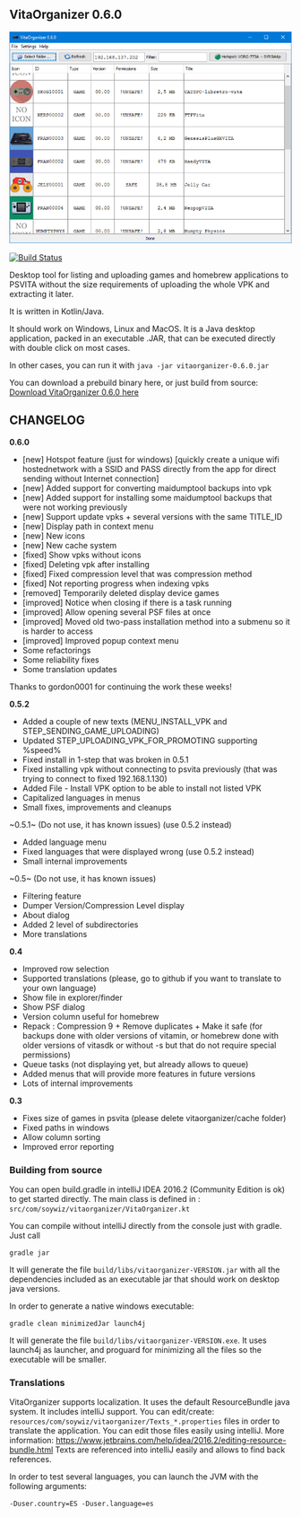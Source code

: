 ## VitaOrganizer 0.6.0

![](extra/screenshot-0.6.png)

[![Build Status](https://travis-ci.org/soywiz/vitaorganizer.svg?branch=master)](https://travis-ci.org/soywiz/vitaorganizer)

Desktop tool for listing and uploading games and homebrew applications to PSVITA without the size requirements
of uploading the whole VPK and extracting it later.

It is written in Kotlin/Java.

It should work on Windows, Linux and MacOS. It is a Java desktop application, packed in an executable .JAR, that
can be executed directly with double click on most cases.

In other cases, you can run it with `java -jar vitaorganizer-0.6.0.jar`

You can download a prebuild binary here, or just build from source:
[Download VitaOrganizer 0.6.0 here](https://github.com/soywiz/vitaorganizer/releases/tag/0.6.0)

## CHANGELOG

**0.6.0**

* [new] Hotspot feature (just for windows) [quickly create a unique wifi hostednetwork with a SSID and PASS directly from the app for direct sending without Internet connection]
* [new] Added support for converting maidumptool backups into vpk
* [new] Added support for installing some maidumptool backups that were not working previously
* [new] Support update vpks + several versions with the same TITLE_ID
* [new] Display path in context menu
* [new] New icons
* [new] New cache system
* [fixed] Show vpks without icons
* [fixed] Deleting vpk after installing
* [fixed] Fixed compression level that was compression method
* [fixed] Not reporting progress when indexing vpks
* [removed] Temporarily deleted display device games
* [improved] Notice when closing if there is a task running
* [improved] Allow opening several PSF files at once
* [improved] Moved old two-pass installation method into a submenu so it is harder to access
* [improved] Improved popup context menu
* Some refactorings
* Some reliability fixes
* Some translation updates

Thanks to gordon0001 for continuing the work these weeks!

**0.5.2**

* Added a couple of new texts (MENU_INSTALL_VPK and STEP_SENDING_GAME_UPLOADING)
* Updated STEP_UPLOADING_VPK_FOR_PROMOTING supporting %speed%
* Fixed install in 1-step that was broken in 0.5.1
* Fixed installing vpk without connecting to psvita previously (that was trying to connect to fixed 192.168.1.130)
* Added File - Install VPK option to be able to install not listed VPK
* Capitalized languages in menus
* Small fixes, improvements and cleanups

~0.5.1~ (Do not use, it has known issues) (use 0.5.2 instead)

* Added language menu
* Fixed languages that were displayed wrong (use 0.5.2 instead)
* Small internal improvements

~0.5~ (Do not use, it has known issues)

* Filtering feature
* Dumper Version/Compression Level display
* About dialog
* Added 2 level of subdirectories
* More translations

**0.4**

* Improved row selection
* Supported translations (please, go to github if you want to translate to your own language)
* Show file in explorer/finder
* Show PSF dialog
* Version column useful for homebrew
* Repack : Compression 9 + Remove duplicates + Make it safe (for backups done with older versions of vitamin, or homebrew done with older versions of vitasdk or without -s but that do not require special permissions)
* Queue tasks (not displaying yet, but already allows to queue)
* Added menus that will provide more features in future versions
* Lots of internal improvements

**0.3**

* Fixes size of games in psvita (please delete vitaorganizer/cache folder)
* Fixed paths in windows
* Allow column sorting
* Improved error reporting

### Building from source

You can open build.gradle in intelliJ IDEA 2016.2 (Community Edition is ok) to get started directly.
The main class is defined in : `src/com/soywiz/vitaorganizer/VitaOrganizer.kt`

You can compile without intelliJ directly from the console just with gradle. Just call

```
gradle jar
```

It will generate the file `build/libs/vitaorganizer-VERSION.jar` with all the dependencies included as an executable jar
that should work on desktop java versions.

In order to generate a native windows executable:

```
gradle clean minimizedJar launch4j
```

It will generate the file `build/libs/vitaorganizer-VERSION.exe`. It uses launch4j as launcher,
and proguard for minimizing all the files so the executable will be smaller.

### Translations

VitaOrganizer supports localization. It uses the default ResourceBundle java system. It includes intelliJ support.
You can edit/create: `resources/com/soywiz/vitaorganizer/Texts_*.properties` files in order to translate the application.
You can edit those files easily using intelliJ. More information: https://www.jetbrains.com/help/idea/2016.2/editing-resource-bundle.html
Texts are referenced into intelliJ easily and allows to find back references.

In order to test several languages, you can launch the JVM with the following arguments:
```
-Duser.country=ES -Duser.language=es
```
